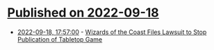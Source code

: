 # [Published on 2022-09-18](index.md)

* [2022-09-18, 17:57:00](https://soylentnews.org/article.pl?sid=22/09/17/1758201&from=rss) - [Wizards of the Coast Files Lawsuit to Stop Publication of Tabletop Game](https://soylentnews.org/article.pl?sid=22/09/17/1758201&from=rss)
